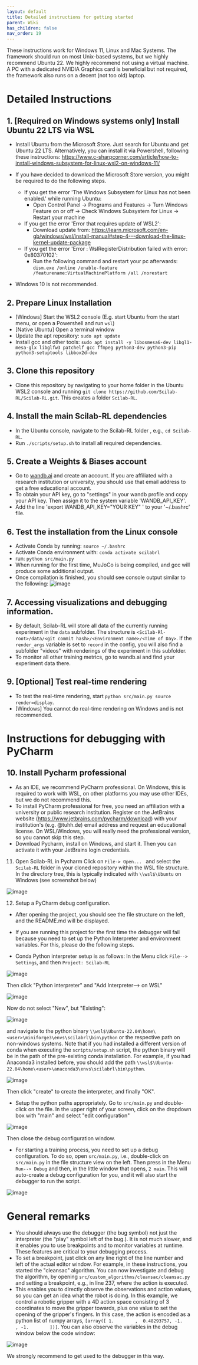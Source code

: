 ```yaml
---
layout: default
title: Detailed instructions for getting started
parent: Wiki
has_children: false
nav_order: 19
---
```


These instructions work for Windows 11, Linux and Mac Systems. The framework should run on most Unix-based systems, but we highly recommend Ubuntu 22. We highly recommend not using a virtual machine. A PC with a dedicated NVIDIA Graphics card is beneficial but not required, the framework also runs on a decent (not too old) laptop. 

# Detailed Instructions

## 1. [Required on Windows systems only] Install Ubuntu 22 LTS via WSL
* Install Ubuntu from the Microsoft Store. Just search for Ubuntu and get Ubuntu 22 LTS. Alternatively, you can install it via Powershell, following these instructions: https://www.c-sharpcorner.com/article/how-to-install-windows-subsystem-for-linux-wsl2-on-windows-11/
* If you have decided to download the Microsoft Store version, you might be required to do the following steps.
    * If you get the error 'The Windows Subsystem for Linux has not been enabled.' while running Ubuntu:
        * Open Control Panel -> Programs and Features -> Turn Windows Feature on or off -> Check Windows Subsystem for Linux -> Restart your machine
    * If you get the error 'Error that requires update of WSL2':
        * Download update from: https://learn.microsoft.com/en-gb/windows/wsl/install-manual#step-4---download-the-linux-kernel-update-package
    * If you get the error 'Error : WslRegisterDistribution failed with error: 0x80370102':
        * Run the following command and restart your pc afterwards: `dism.exe /online /enable-feature /featurename:VirtualMachinePlatform /all /norestart`

* Windows 10 is not recommended.

## 2. Prepare Linux Installation
* [Windows] Start the WSL2 console (E.g. start Ubuntu from the start menu, or open a Powershell and run `wsl`) 
* [Native Ubuntu] Open a terminal window
* Update the apt repository: `sudo apt update`
* Install gcc and other tools: `sudo apt install -y libosmesa6-dev libgl1-mesa-glx libglfw3 patchelf gcc ffmpeg python3-dev python3-pip python3-setuptools libbox2d-dev
`

## 3. Clone this repository 
* Clone this repository by navigating to your home folder in the Ubuntu WSL2 console and running `git clone https://github.com/Scilab-RL/Scilab-RL.git`. This creates a folder `Scilab-RL`.

## 4. Install the main Scilab-RL dependencies
* In the Ubuntu console, navigate to the Scilab-RL folder , e.g., `cd Scilab-RL`. 
* Run `./scripts/setup.sh` to install all required dependencies. 

## 5. Create a Weights & Biases account 
* Go to [wandb.ai](https://wandb.ai) and create an account. If you are affiliated with a research institution or university, you should use that email address to get a free educational account.
* To obtain your API key, go to "settings" in your wandb profile and copy your API key. Then assign it to the system variable 'WANDB_API_KEY'. 
* Add the line 'export WANDB_API_KEY="YOUR KEY" ' to your '~/.bashrc' file. 
## 6. Test the installation from the Linux console
* Activate Conda by running: `source ~/.bashrc`
* Activate Conda environment with: `conda activate scilabrl`
* run: `python src/main.py`
* When running for the first time, MuJoCo is being compiled, and gcc will produce some additional output. 
* Once compilation is finished, you should see console output similar to the following: 
![image](uploads/c6d784811a62fc1b85653a91aa1dee00/image.png)

## 7. Accessing visualizations and debugging information. 
* By default, Scilab-RL will store all data of the currently running experiment in the `data` subfolder. The structure is `<Scilab-Rl-root>/data/<git commit hash>/<Environment name>/<Time of Day>`. If the `render_args` variable is set to `record` in the config, you will  also find a subfolder "videos" with renderings of the experiment in this subfolder. 
* To monitor all other training metrics, go to wandb.ai and find your experiment data there. 

## 9. [Optional] Test real-time rendering
* To test the real-time rendering, start `python src/main.py source render=display`. 
* [Windows] You cannot do real-time rendering on Windows and is not recommended.

# Instructions for debugging with PyCharm

## 10. Install Pycharm professional
* As an IDE, we recommend PyCharm professional. On Windows, this is required to work with WSL, on other platforms you may use other IDEs, but we do not recommend this. 
* To install PyCharm professional for free, you need an affiliation with a university or public research institution. Register on the JetBrains website (https://www.jetbrains.com/pycharm/download) with your institution's (e.g. @tuhh.de) email address and request an educational license. On WSL/Windows, you will really need the professional version, so you cannot skip this step. 
* Download Pycharm, install on Windows, and start it. Then you can activate it with your JetBrains login credentials. 

11. Open Scilab-RL in Pycharm
Click on `File-> Open... ` and select the `Scilab-RL` folder in your cloned repository within the WSL file structure. In the directory tree, this is typically indicated with `\\wsl$\Ubuntu` on Windows (see screenshot below) 

![image](uploads/39d27cb605719aaabf13a0e1b5f15d20/image.png)

12. Setup a PyCharm debug configuration.
* After opening the project, you should see the file structure on the left, and the README.md will be displayed. 
* If you are running this project for the first time the debugger will fail because you need to set up the Python Interpreter and environment variables. For this, please do the following steps.

* Conda Python interpreter setup is as follows: In the Menu click `File--> Settings`, and then `Project: Scilab-RL`

![image](uploads/cd48171c9d141f8e3da8bed79ae29a98/image.png)

Then click "Python interpreter" and "Add Interpreter--> on WSL"

![image](uploads/2f318cfb0f31b95adbffbdc6bcd41b1e/image.png)

Now do not select "New", but "Existing":

![image](uploads/b8a22294fa81fca85da8ec71dbe302f5/image.png)

and navigate to the python binary `\\wsl$\Ubuntu-22.04\home\<user>\miniforge3\envs\scilabrl\bin\python` or the respective path on non-windows systems. 
Note that if you had installed a different version of conda when executing the `scripts/setup.sh` script, the python binary will be in the path of the pre-existing conda installation. For example, if you had Anaconda3 installed before, you should add the path `\\wsl$\Ubuntu-22.04\home\<user>\anaconda3\envs\scilabrl\bin\python`. 

![image](uploads/7b9299485e8275ff4c6080b75ba3d5a8/image.png)

Then click "create" to create the interpreter, and finally "OK". 
* Setup the python paths appropriately. Go to `src/main.py` and double-click on the file. In the upper right of your screen, click on the dropdown box with "main" and select "edit configuration"

![image](uploads/09734f9557c6d9b97ae42769e5773381/image.png)

[//]: # (Then, add the following Environment variable: )

[//]: # (`LD_LIBRARY_PATH=/home/<user>/.mujoco/mujoco210/bin`)

[//]: # ()
[//]: # (![image]&#40;uploads/c21c912aa1da4b728c226563a33219b5/image.png&#41;)

Then close the debug configuration window.

* For starting a training process, you need to set up a debug configuration. To do so, open `src/main.py`, i.e., double-click on `src/main.py` in the file structure view on the left. Then press in the Menu `Run--> Debug` and then, in the little window that opens, `2 main`. This will auto-create a debug configuration for you, and it will also start the debugger to run the script. 

![image](uploads/02f1a27057c8c1f4c28a9cafaeb1b3a9/image.png)

# General remarks
* You should always use the debugger (the bug symbol) not just the interpreter (the "play" symbol left of the bug.). It is not much slower, and it enables you to use breakpoints and to monitor variables at runtime. These features are critical to your debugging process. 
* To set a breakpoint, just click on any line right of the line number and left of the actual editor window. For example, in these instructions, you started the "cleansac" algorithm. You can now investigate and debug the algorithm, by opening `src/custom_algorithms/cleansac/cleansac.py` and setting a breakpoint, e.g., in line 237, where the action is executed.
* This enables you to directly observe the observations and action values, so you can get an idea what the robot is doing. In this example, we control a robotic gripper with a 4D action space consisting of 3 coordinates to move the gripper towards, plus one value to set the opening of the gripper's fingers. In this case, the action is encoded as a python list of numpy arrays, `[array([ 1.        ,  0.48293757, -1.        , -1.        ])]`. 
You can also observe the variables in the debug window below the code window: 

![image](uploads/debug_variables_example.png)

We strongly recommend to get used to the debugger in this way.
